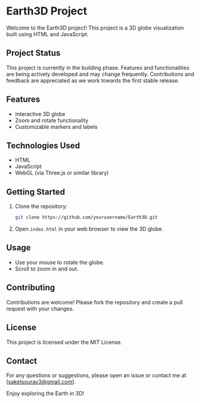 # Earth3D Project

Welcome to the Earth3D project! This project is a 3D globe visualization built using HTML and JavaScript.
## Project Status

This project is currently in the building phase. Features and functionalities are being actively developed and may change frequently. Contributions and feedback are appreciated as we work towards the first stable release.
## Features

- Interactive 3D globe
- Zoom and rotate functionality
- Customizable markers and labels

## Technologies Used

- HTML
- JavaScript
- WebGL (via Three.js or similar library)

## Getting Started

1. Clone the repository:
    ```sh
    git clone https://github.com/yourusername/Earth3D.git
    ```

3. Open `index.html` in your web browser to view the 3D globe.

## Usage

- Use your mouse to rotate the globe.
- Scroll to zoom in and out.

## Contributing

Contributions are welcome! Please fork the repository and create a pull request with your changes.

## License

This project is licensed under the MIT License.

## Contact

For any questions or suggestions, please open an issue or contact me at [saketsourav3@gmail.com].

Enjoy exploring the Earth in 3D!